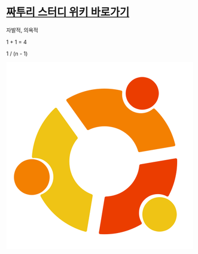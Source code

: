 # [짜투리 스터디 위키 바로가기](https://github.com/zatourie/study/wiki)

자발적, 의욕적 

1 + 1 = 4 

1 / (n - 1) 

![짜투리 원칙](https://raw.githubusercontent.com/zatourie/study/master/Logo_Ubuntu.png)
